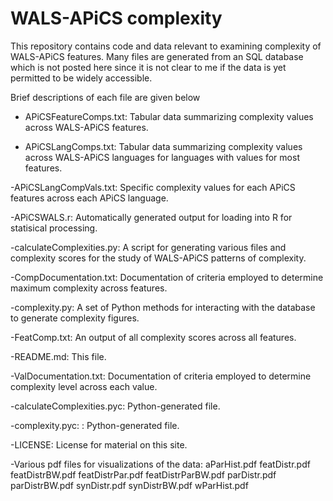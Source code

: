 WALS-APiCS complexity
==========

This repository contains code and data relevant to examining complexity of
WALS-APiCS features. Many files are generated from an SQL database which is not
posted here since it is not clear to me if the data is yet permitted to be
widely accessible.

Brief descriptions of each file are given below

- APiCSFeatureComps.txt: Tabular data summarizing complexity values across
WALS-APiCS features.

- APiCSLangComps.txt:  Tabular data summarizing complexity values across
WALS-APiCS languages for languages with values for most features.

-APiCSLangCompVals.txt: Specific complexity values for each APiCS features
across each APiCS language.

-APiCSWALS.r: Automatically generated output for loading into R for statisical
processing.

-calculateComplexities.py: A script for generating various files and complexity
scores for the study of WALS-APiCS patterns of complexity.

-CompDocumentation.txt: Documentation of criteria employed to determine maximum
complexity across features.

-complexity.py: A set of Python methods for interacting with the database to
generate complexity figures.

-FeatComp.txt: An output of all complexity scores across all features.

-README.md: This file.

-ValDocumentation.txt: Documentation of criteria employed to determine
complexity level across each value.

-calculateComplexities.pyc: Python-generated file.

-complexity.pyc: : Python-generated file.

-LICENSE: License for material on this site.


-Various pdf files for visualizations of the data:
aParHist.pdf
featDistr.pdf
featDistrBW.pdf
featDistrPar.pdf
featDistrParBW.pdf
parDistr.pdf
parDistrBW.pdf
synDistr.pdf
synDistrBW.pdf
wParHist.pdf